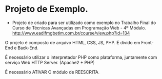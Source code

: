 # Projeto de Exemplo.

- Projeto de criado para ser utilizado como exemplo no Trabalho Final do Curso de Técnicas Avançadas em Programação Web - 4º Módulo. 
http://www.eadifmgbetim.com.br/course/view.php?id=134


O projeto é composto de arquivo HTML, CSS, JS, PHP. É divido em Front-End e Back-End.

É necessário utilizar o interpretador PHP como plataforma, juntamente com serviço Web HTTP Server. (Apache2 + PHP)

É necessário ATIVAR O módulo de REESCRITA.
